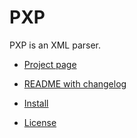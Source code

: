 # PXP

PXP is an XML parser.

 - [Project page](http://projects.camlcity.org/projects/pxp.html)

 - [README with changelog](doc/README.xml)

 - [Install](doc/INSTALL.xml)

 - [License](LICENSE)


